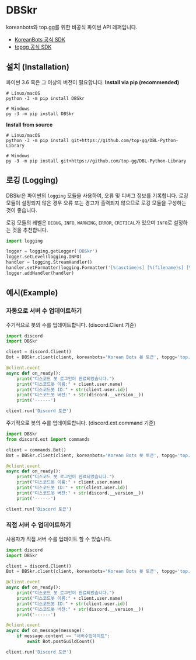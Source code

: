 # DBSkr
koreanbots와 top.gg를 위한 비공식 파이썬 API 레퍼입니다.
* [KoreanBots 공식 SDK](https://github.com/koreanbots/py-sdk)
* [topgg 공식 SDK](https://github.com/top-gg/python-sdk)

## 설치 (Installation)
파이썬 3.6 혹은 그 이상의 버전이 필요합니다.
**Install via pip (recommended)**
```
# Linux/macOS
python -3 -m pip install DBSkr

# Windows
py -3 -m pip install DBSkr
```

**Install from source**
```
# Linux/macOS
python -3 -m pip install git+https://github.com/top-gg/DBL-Python-Library

# Windows
py -3 -m pip install git+https://github.com/top-gg/DBL-Python-Library
```
## 로깅 (Logging)
DBSkr은 파이썬의 `logging` 모듈을 사용하여, 오류 및 디버그 정보를 기록합니다.
로깅 모듈이 설정되지 않은 경우 오류 또는 경고가 출력되지 않으므로 로깅 모듈을 구성하는 것이 좋습니다.

로깅 모듈의 레벨은 `DEBUG`, `INFO`, `WARNING`, `ERROR`, `CRITICAL`가 있으며 `INFO`로 설정하는 것을 추천합니다.
```python
import logging

logger = logging.getLogger('DBSkr')
logger.setLevel(logging.INFO)
handler = logging.StreamHandler()
handler.setFormatter(logging.Formatter('[%(asctime)s] [%(filename)s] [%(name)s:%(module)s] [%(levelname)s]: %(message)s'))
logger.addHandler(handler)
```

## 예시(Example)

### 자동으로 서버 수 업데이트하기
주기적으로 봇의 수를 업데이트합니다. (discord.Client 기준)
```python
import discord
import DBSkr

client = discord.Client()
Bot = DBSkr.client(client, koreanbots='Korean Bots 봇 토큰', topgg='top.gg 봇 토큰',autopost=True)

@client.event
async def on_ready():
    print("디스코드 봇 로그인이 완료되었습니다.")
    print("디스코드봇 이름:" + client.user.name)
    print("디스코드봇 ID:" + str(client.user.id))
    print("디스코드봇 버전:" + str(discord.__version__))
    print('------')

client.run('Discord 토큰')
```

주기적으로 봇의 수를 업데이트합니다. (discord.ext.command 기준)
```python
import DBSkr
from discord.ext import commands

client = commands.Bot()
Bot = DBSkr.client(client, koreanbots='Korean Bots 봇 토큰', topgg='top.gg 봇 토큰',autopost=True)

@client.event
async def on_ready():
    print("디스코드 봇 로그인이 완료되었습니다.")
    print("디스코드봇 이름:" + client.user.name)
    print("디스코드봇 ID:" + str(client.user.id))
    print("디스코드봇 버전:" + str(discord.__version__))
    print('------')

client.run('Discord 토큰')
```
### 직접 서버 수 업데이트하기
사용자가 직접 서버 수를 업데이트 할 수 있습니다.
```python
import discord
import DBSkr

client = discord.Client()
Bot = DBSkr.client(client, koreanbots='Korean Bots 봇 토큰', topgg='top.gg 봇 토큰')

@client.event
async def on_ready():
    print("디스코드 봇 로그인이 완료되었습니다.")
    print("디스코드봇 이름:" + client.user.name)
    print("디스코드봇 ID:" + str(client.user.id))
    print("디스코드봇 버전:" + str(discord.__version__))
    print('------')

@client.event
async def on_message(message):
    if message.content == "서버수업데이트":
        await Bot.postGuildCount()

client.run('Discord 토큰')
```
